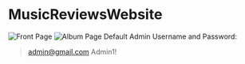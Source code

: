 # MusicReviewsWebsite

![Front Page](https://i.imgur.com/gdIiQ18.png)
![Album Page](https://i.imgur.com/3XrHlmD.png)
Default Admin Username and Password: 
> admin@gmail.com Admin1!

